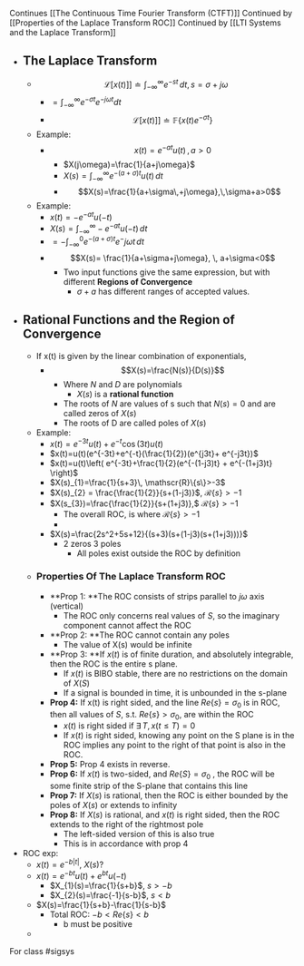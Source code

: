 Continues [[The Continuous Time Fourier Transform (CTFT)]]
Continued by [[Properties of the Laplace Transform ROC]]
Continued by [[LTI Systems and the Laplace Transform]]

- ## The Laplace Transform
	- $$\mathscr{L}[x(t)]]\doteq \int _{-\infty}^{\infty}e^{-st }\, dt,\,s=\sigma+j\omega $$
		- $=\int _{-\infty}^{\infty} e^{-\sigma t}e^{-j\omega t}dt$
		- $$\mathscr{L}[x(t)]]\doteq\mathbb{F}\{x(t)e^{-\sigma t}\}$$
	- Example:
		- $$x(t)=e^{-at}u(t)\,, a>0$$
			- $X(j\omega)=\frac{1}{a+j\omega}$
			- $X(s)=\int_{-\infty}^{\infty} e^{-(a+\sigma)t}u(t) \, dt$
			- $$X(s)=\frac{1}{a+\sigma\,+j\omega},\,\sigma+a>0$$
	- Example:
		- $x(t)=-e^{-at}u(-t)$
		- $X(s)=\int_{-\infty}^{\infty} -e^{-at}u(-t) \, dt$
		- $=-\int_{-\infty}^{0} e^{-(a+\sigma)t}e^-j\omega t \, dt$
		- $$X(s)= \frac{1}{a+\sigma+j\omega}, \, a+\sigma<0$$
			- Two input functions give the same expression, but with different **Regions of Convergence**
				- $\sigma +a$ has different ranges of accepted values.
- ## Rational Functions and the Region of Convergence
	- If x(t) is given by the linear combination of exponentials, 
		- $$X(s)=\frac{N(s)}{D(s)}$$
			- Where $N$ and $D$ are polynomials
				- $X(s)$ is a **rational function**
			- The roots of $N$ are values of s such that $N(s)=0$ and are called zeros of $X(s)$
			- The roots of D are called poles of $X(s)$
	- Example:
		- $x(t)=e^{-3t}u(t)+e^{-t}\cos(3t)u(t)$
		- $x(t)=u(t)(e^{-3t}+e^{-t}(\frac{1}{2})(e^{j3t}+ e^{-j3t})$
		- $x(t)=u(t)\left( e^{-3t}+\frac{1}{2}(e^{-(1-j3)t} + e^{-(1+j3)t} \right)$
		- $X(s)_{1}=\frac{1}{s+3}\, \mathscr{R}\{s\}>-3$
		- $X(s)_{2} = \frac{\frac{1}{2}}{s+(1-j3)}$, $\mathscr{R}\{s\}>-1$ 
		- $X(s_{3})=\frac{\frac{1}{2}}{s+(1+j3)},$ $\mathscr{R}\{s\}>-1$
			- The overall ROC, is where $\mathscr{R}\{s\}>-1$
			- 
		- $X(s)=\frac{2s^2+5s+12}{(s+3)(s+(1-j3)(s+(1+j3)))}$
			- 2 zeros 3 poles
				- All poles exist outside the ROC by definition
	- ### Properties Of The Laplace Transform ROC
		- **Prop 1: **The ROC consists of strips parallel to $j\omega$ axis (vertical)
			- The ROC only concerns real values of $S$, so the imaginary component cannot affect the ROC
		- **Prop 2: **The ROC cannot contain any poles
			- The value of X(s) would be infinite
		- **Prop 3: **If $x(t)$ is of finite duration, and absolutely integrable, then the ROC is the entire s plane.
			- If $x(t)$ is BIBO stable, there are no restrictions on the domain of $X(S)$
			- If a signal is bounded in time, it is unbounded in the s-plane
		- **Prop 4:** If x(t) is right sided, and the line $Re\{s\}=\sigma_{0}$ is in ROC, then all values of $S$, s.t. $Re\{s\}>\sigma_{0}$, are within the ROC 
			- $x(t)$ is right sided if $\exists\, T,x(t\leq T)=0$
			- If $x(t)$ is right sided, knowing any point on the S plane is in the ROC implies any point to the right of that point is also in the ROC.
		- **Prop 5:** Prop 4 exists in reverse.
		- **Prop 6:** If $x(t)$ is two-sided, and $Re\{S\}=\sigma_{0}$ , the ROC will be some finite strip of the S-plane that contains this line
		- **Prop 7:** If $X(s)$ is rational, then the ROC is either bounded by the poles of $X(s)$ or extends to infinity
		- **Prop 8:** If $X(s)$ is rational, and $x(t)$ is right sided, then the ROC extends to the right of the rightmost pole
			- The left-sided version of this is also true
			- This is in accordance with prop 4
-  ROC exp:
	- $x(t)=e^{-b|t|}$, $X(s)$?
	- $x(t)=e^{-bt}u(t)+e^{bt}u(-t)$
		- $X_{1}(s)=\frac{1}{s+b}$, $s>-b$
		- $X_{2}(s)=\frac{-1}{s-b}$, $s<b$
	- $X(s)=\frac{1}{s+b}-\frac{1}{s-b}$
		- Total ROC: $-b<Re\{s\}<b$
			- b must be positive
	- 

For class #sigsys 